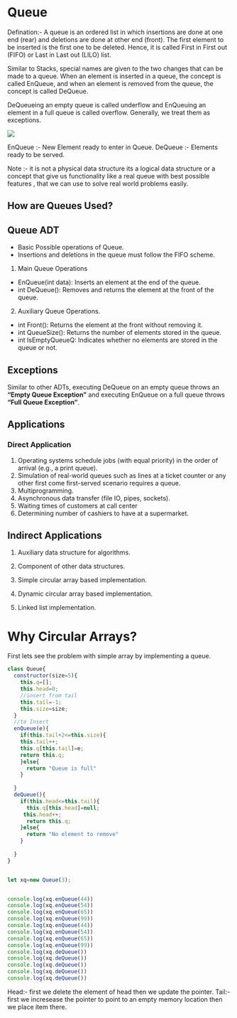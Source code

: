 # Queue


Defination:- A	queue	is	an	ordered	list	in	which	insertions	are	done	at	one	end	(rear)	and
 deletions	are	done	at	other	end	(front).	The	first	element	to	be	inserted	is	the	first	one	to	be
 deleted.	Hence,	it	is	called	First	in	First	out	(FIFO)	or	Last	in	Last	out	(LILO)	list.

 Similar	to	Stacks,	special	names	are	given	to	the	two	changes	that	can	be	made	to	a	queue.	When
 an	element	is	inserted	in	a	queue,	the	concept	is	called	EnQueue,	and	when	an	element	is
 removed	from	the	queue,	the	concept	is	called	DeQueue.

DeQueueing	an	empty	queue	is	called	underflow	and	EnQueuing	an	element	in	a	full	queue	is
 called	overflow. 	Generally,	we	treat	them	as	exceptions.	

 
<img src="https://media.geeksforgeeks.org/wp-content/uploads/20220816162225/Queue.png" />


EnQueue :- New Element ready to enter in Queue.
DeQueue :- Elements ready to be served.



Note :- it is not a physical data structure its a logical data structure or a concept that give us functionality like a real queue with best possible features , that we can use to solve real world problems easily. 

## 	How	are	Queues	Used?

## Queue	ADT
- Basic Possible operations of Queue.
- Insertions	and	deletions	in	the	queue	must
 follow	the	FIFO	scheme.

1.  Main	Queue	Operations
-  EnQueue(int	data):	Inserts	an	element	at	the	end	of	the	queue.
-   int	DeQueue():	Removes	and	returns	the	element	at	the	front	of	the	queue.

2.  Auxiliary	Queue	Operations.
- int	Front():	Returns	the	element	at	the	front	without	removing	it.
-  int	QueueSize():	Returns	the	number	of	elements	stored	in	the	queue.
-  int	IsEmptyQueueQ:	Indicates	whether	no	elements	are	stored	in	the	queue	or	not.

## Exceptions

Similar	to	other	ADTs,	executing	DeQueue	on	an	empty	queue	throws	an **“Empty	Queue Exception”** and	executing	EnQueue	on	a	full	queue	throws	**“Full	Queue	Exception”**.

 ## Applications

### Direct	Application

1. Operating	systems	schedule	jobs	(with	equal	priority)	in the	order	of	arrival	(e.g.,	a print	queue).
2. Simulation	of	real-world	queues	such	as	lines	at	a	ticket	counter	or	any	other	first come	first-served	scenario	requires	a	queue.
3. Multiprogramming.
4. Asynchronous	data	transfer	(file	IO,	pipes,	sockets).
5. Waiting	times	of	customers	at	call	center
6. Determining	number	of	cashiers	to	have	at	a	supermarket.

##  Indirect	Applications

1. Auxiliary	data	structure	for	algorithms.
2.  Component	of	other	data	structures.

1. Simple	circular	array	based	implementation.
2. Dynamic	circular	array	based	implementation.
3. Linked	list	implementation.

# Why	Circular	Arrays?

First lets see the problem with simple array by implementing a queue.


```javascript 
class Queue{
  constructor(size=5){
    this.q=[];
    this.head=0;
    //insert from tail
    this.tail=-1;
    this.size=size;
  }
  //to Insert
  enQueue(e){
    if(this.tail+2<=this.size){
    this.tail++;
    this.q[this.tail]=e;
    return this.q;
    }else{
      return "Queue is full"
    }
    
  }
  deQueue(){
    if(this.head<=this.tail){
      this.q[this.head]=null;
     this.head++;
      return this.q;
    }else{
      return "No element to remove"
    }
    
  }
}


let xq=new Queue(3);


console.log(xq.enQueue(44))
console.log(xq.enQueue(54))
console.log(xq.enQueue(65))
console.log(xq.enQueue(99))
console.log(xq.enQueue(44))
console.log(xq.enQueue(54))
console.log(xq.enQueue(65))
console.log(xq.enQueue(99))
console.log(xq.deQueue())
console.log(xq.deQueue())
console.log(xq.deQueue())
console.log(xq.deQueue())
console.log(xq.deQueue())
```


Head:- first we delete the element of head then we update the pointer.
Tail:- first we incresease the pointer to point to an empty memory location then we place item there.
















 
